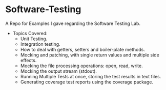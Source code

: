 # Software-Testing
A Repo for Examples I gave regarding the Software Testing Lab.
- Topics Covered:
  - Unit Testing.
  - Integration testing.
  - How to deal with getters, setters and boiler-plate methods.
  - Mocking and patching, with single return values and multiple side effects.
  - Mocking the file processing operations: open, read, write.
  - Mocking the output stream (stdout).
  - Running Multiple Tests at once, storing the test results in text files.
  - Generating coverage test reports using the coverage package.

